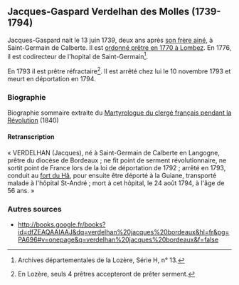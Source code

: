 ## Jacques-Gaspard Verdelhan des Molles (1739-1794)

Jacques-Gaspard nait le 13 juin 1739, deux ans après [son frère ainé](jean-daniel_verdelhan_des_molles_1737-1822), à Saint-Germain de Calberte. Il est [ordonné prêtre en 1770 à
Lombez](http://books.google.fr/books?id=szLaAAAAMAAJ&q=verdeilhan+molles&dq=verdeilhan+molles&lr=&ei=LhvTSs3kBpXGywSk4fjuDQ&client=firefox-a).
En 1776, il est codirecteur de l'hopital de Saint-Germain[^ad48].

En 1793 il est prêtre réfractaire[^refractaire]. Il est arrêté chez lui le 10 novembre 1793 et meurt en déportation en 1794.

### Biographie

Biographie sommaire extraite du [Martyrologue du clergé français pendant la Révolution](http://books.google.fr/books?id=eOyOuwy23QsC&lpg=PA421&ots=fgLCVhoXu8&dq=verdelhan%20langogne&hl=fr&pg=PA422#v=onepage&q=verdelhan%20langogne&f=false) (1840)

#### Retranscription

« VERDELHAN (Jacques), né à Saint-Germain de Calberte en Langogne, prêtre du diocèse de Bordeaux ; ne fit point de serment révolutionnaire, ne sortit point de France lors de la loi de déportation de 1792 ; arrêté en 1793, conduit au [fort du Hâ](https://fr.wikipedia.org/wiki/Ch%C3%A2teau_du_H%C3%A2), pour ensuite être déporté à la Guiane, transporté malade à l'hôpital St-André ; mort à cet hôpital, le 24 août 1794, à l'âge de 56 ans. »

### Autres sources

 * http://books.google.fr/books?id=dfZEAQAAIAAJ&dq=verdelhan%20jacques%20bordeaux&hl=fr&pg=PA696#v=onepage&q=verdelhan%20jacques%20bordeaux&f=false


[^ad48]: Archives départementales de la Lozère, Série H, n° 13.

[^refractaire]: En Lozère, seuls 4 prêtres accepteront de prêter serment.